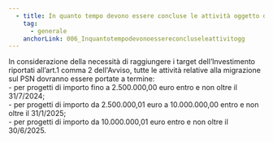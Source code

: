 ```yaml
---
  - title: In quanto tempo devono essere concluse le attività oggetto di finanziamento?
    tag:
      - generale
    anchorLink: 006_Inquantotempodevonoessereconcluseleattivitogg
---
```


In considerazione della necessità di raggiungere i target dell’Investimento riportati all’art.1 comma 2 dell'Avviso, tutte le attività relative alla migrazione sul PSN dovranno essere portate a termine: <br> - per progetti di importo fino a 2.500.000,00 euro entro e non oltre il 31/7/2024;<br>- per progetti di importo da 2.500.000,01 euro a 10.000.000,00 entro e non oltre il 31/1/2025;<br>- per progetti di importo da 10.000.000,01 euro entro e non oltre il 30/6/2025.
